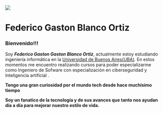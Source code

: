 <img src="images/fedegbo.ico">
<h1 style="h1{text-align:center};">Federico Gaston Blanco Ortiz</h1>

<h3>Bienvenido!!!</h3>
<p>Soy <b><i>Federico Gaston Gaston Blanco Ortiz</i></b>, actualmente estoy estudiando ingeniería informática en la <a href="https://www.uba.ar/" class="uba" style=".uba:hover{color:green;text-decoration:none; .uba{color:black;background:#fff;text-decoration:none;}">Universidad de Buenos Aires(UBA)</a>. En estos momentos me encuentro realizando cursos para poder especializarme como Ingeniero de Sofware con especialización en ciberseguridad y Inteligencia artificial .</p>

 <b class="b1">Tengo una gran curiosidad por el mundo tech desde hace muchísimo tiempo</b>

 <b class="b2">Soy un fanatico de la tecnología y de sus avances que tanto nos ayudan día a día para mejorar nuestro estilo de vida.</b>



